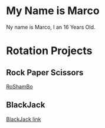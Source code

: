 # My Name is Marco
Ny name is Marco, I an 16 Years Old. 

# Rotation Projects
## Rock Paper Scissors
[RoShamBo](https://repl.it/@MarcoTortilla/GrizzledFlamboyantSystemsanalysis)

## BlackJack
[BlackJack link](https://BlackJack.marcotortilla1.repl.run)
